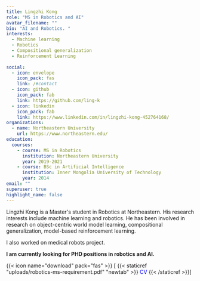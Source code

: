 ```yaml
---
title: Lingzhi Kong
role: "MS in Robotics and AI"
avatar_filename: ""
bio: "AI and Robotics. "
interests:
  - Machine learning 
  - Robotics  
  - Compositional generalization 
  - Reinforcement Learning 
  
social:
  - icon: envelope
    icon_pack: fas
    link: /#contact
  - icon: github
    icon_pack: fab
    link: https://github.com/ling-k
  - icon: linkedin
    icon_pack: fab
    link: https://www.linkedin.com/in/lingzhi-kong-452764168/
organizations:
  - name: Northeastern University
    url: https://www.northeastern.edu/
education:
  courses:
    - course: MS in Robotics
      institution: Northeastern University
      year: 2019-2021
    - course: BSc in Artificial Intelligence
      institution: Inner Mongolia University of Technology
      year: 2014
email: ""
superuser: true
highlight_name: false
---
```

Lingzhi Kong is a Master's student in Robotics at Northeastern. His research interests include machine learning and robotics. He has been involved in research on object-centric world model learning, compositional generalization, model-based reinforcement learning. 

I also worked on medical robots project. 

**I am currently looking for PHD positions in robotics and AI.** 

{{< icon name="download" pack="fas" >}} \[ {{< staticref "uploads/robotics-ms-requirement.pdf" "newtab" >}}  <span style="color:blue"> CV </span> {{< /staticref >}}]
